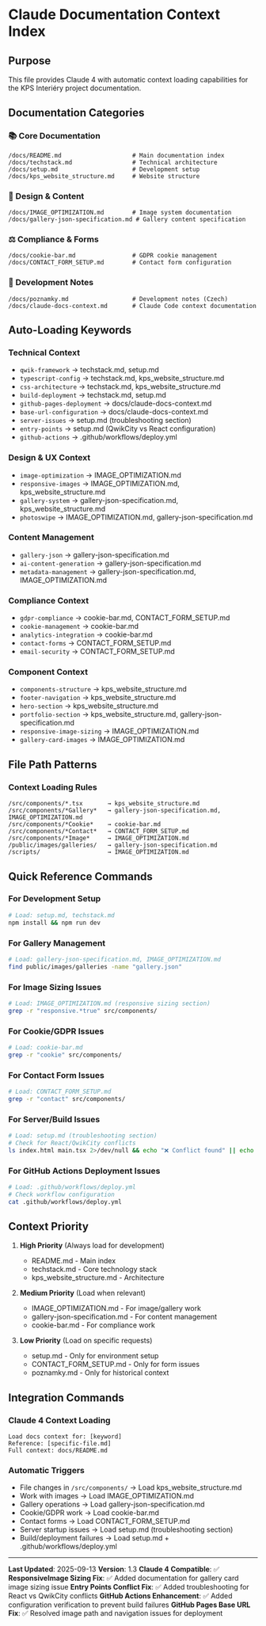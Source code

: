 # Claude Documentation Context Index

## Purpose
This file provides Claude 4 with automatic context loading capabilities for the KPS Interiéry project documentation.

## Documentation Categories

### 📚 Core Documentation
```
/docs/README.md                    # Main documentation index
/docs/techstack.md                 # Technical architecture
/docs/setup.md                     # Development setup
/docs/kps_website_structure.md     # Website structure
```

### 🎨 Design & Content
```
/docs/IMAGE_OPTIMIZATION.md        # Image system documentation  
/docs/gallery-json-specification.md # Gallery content specification
```

### ⚖️ Compliance & Forms
```
/docs/cookie-bar.md                # GDPR cookie management
/docs/CONTACT_FORM_SETUP.md        # Contact form configuration
```

### 📝 Development Notes
```
/docs/poznamky.md                  # Development notes (Czech)
/docs/claude-docs-context.md       # Claude Code context documentation
```

## Auto-Loading Keywords

### Technical Context
- `qwik-framework` → techstack.md, setup.md
- `typescript-config` → techstack.md, kps_website_structure.md
- `css-architecture` → techstack.md, kps_website_structure.md
- `build-deployment` → techstack.md, setup.md
- `github-pages-deployment` → docs/claude-docs-context.md
- `base-url-configuration` → docs/claude-docs-context.md
- `server-issues` → setup.md (troubleshooting section)
- `entry-points` → setup.md (QwikCity vs React configuration)
- `github-actions` → .github/workflows/deploy.yml

### Design & UX Context  
- `image-optimization` → IMAGE_OPTIMIZATION.md
- `responsive-images` → IMAGE_OPTIMIZATION.md, kps_website_structure.md
- `gallery-system` → gallery-json-specification.md, kps_website_structure.md
- `photoswipe` → IMAGE_OPTIMIZATION.md, gallery-json-specification.md

### Content Management
- `gallery-json` → gallery-json-specification.md
- `ai-content-generation` → gallery-json-specification.md
- `metadata-management` → gallery-json-specification.md, IMAGE_OPTIMIZATION.md

### Compliance Context
- `gdpr-compliance` → cookie-bar.md, CONTACT_FORM_SETUP.md
- `cookie-management` → cookie-bar.md
- `analytics-integration` → cookie-bar.md
- `contact-forms` → CONTACT_FORM_SETUP.md
- `email-security` → CONTACT_FORM_SETUP.md

### Component Context
- `components-structure` → kps_website_structure.md
- `footer-navigation` → kps_website_structure.md
- `hero-section` → kps_website_structure.md
- `portfolio-section` → kps_website_structure.md, gallery-json-specification.md
- `responsive-image-sizing` → IMAGE_OPTIMIZATION.md
- `gallery-card-images` → IMAGE_OPTIMIZATION.md

## File Path Patterns

### Context Loading Rules
```
/src/components/*.tsx       → kps_website_structure.md
/src/components/*Gallery*   → gallery-json-specification.md, IMAGE_OPTIMIZATION.md
/src/components/*Cookie*    → cookie-bar.md
/src/components/*Contact*   → CONTACT_FORM_SETUP.md
/src/components/*Image*     → IMAGE_OPTIMIZATION.md
/public/images/galleries/   → gallery-json-specification.md
/scripts/                   → IMAGE_OPTIMIZATION.md
```

## Quick Reference Commands

### For Development Setup
```bash
# Load: setup.md, techstack.md
npm install && npm run dev
```

### For Gallery Management
```bash  
# Load: gallery-json-specification.md, IMAGE_OPTIMIZATION.md
find public/images/galleries -name "gallery.json"
```

### For Image Sizing Issues
```bash
# Load: IMAGE_OPTIMIZATION.md (responsive sizing section)
grep -r "responsive.*true" src/components/
```

### For Cookie/GDPR Issues
```bash
# Load: cookie-bar.md
grep -r "cookie" src/components/
```

### For Contact Form Issues
```bash
# Load: CONTACT_FORM_SETUP.md
grep -r "contact" src/components/
```

### For Server/Build Issues
```bash
# Load: setup.md (troubleshooting section)
# Check for React/QwikCity conflicts
ls index.html main.tsx 2>/dev/null && echo "❌ Conflict found" || echo "✅ No conflicts"
```

### For GitHub Actions Deployment Issues
```bash
# Load: .github/workflows/deploy.yml
# Check workflow configuration
cat .github/workflows/deploy.yml
```

## Context Priority

1. **High Priority** (Always load for development)
   - README.md - Main index
   - techstack.md - Core technology stack
   - kps_website_structure.md - Architecture

2. **Medium Priority** (Load when relevant)
   - IMAGE_OPTIMIZATION.md - For image/gallery work
   - gallery-json-specification.md - For content management
   - cookie-bar.md - For compliance work

3. **Low Priority** (Load on specific requests)
   - setup.md - Only for environment setup
   - CONTACT_FORM_SETUP.md - Only for form issues
   - poznamky.md - Only for historical context

## Integration Commands

### Claude 4 Context Loading
```
Load docs context for: [keyword]
Reference: [specific-file.md]
Full context: docs/README.md
```

### Automatic Triggers
- File changes in `/src/components/` → Load kps_website_structure.md
- Work with images → Load IMAGE_OPTIMIZATION.md
- Gallery operations → Load gallery-json-specification.md  
- Cookie/GDPR work → Load cookie-bar.md
- Contact forms → Load CONTACT_FORM_SETUP.md
- Server startup issues → Load setup.md (troubleshooting section)
- Build/deployment failures → Load setup.md + .github/workflows/deploy.yml

---

**Last Updated**: 2025-09-13
**Version**: 1.3
**Claude 4 Compatible**: ✅
**ResponsiveImage Sizing Fix**: ✅ Added documentation for gallery card image sizing issue
**Entry Points Conflict Fix**: ✅ Added troubleshooting for React vs QwikCity conflicts
**GitHub Actions Enhancement**: ✅ Added configuration verification to prevent build failures
**GitHub Pages Base URL Fix**: ✅ Resolved image path and navigation issues for deployment